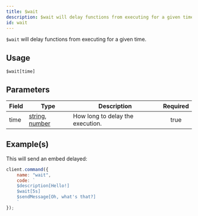 ```yaml
---
title: $wait
description: $wait will delay functions from executing for a given time.
id: wait
---
```


`$wait` will delay functions from executing for a given time.

## Usage

```aoi
$wait[time]
```

## Parameters

| Field | Type                                                                                                                                                                                                 | Description                      | Required |
| ----- | ---------------------------------------------------------------------------------------------------------------------------------------------------------------------------------------------------- | -------------------------------- | :------: |
| time  | [string](https://developer.mozilla.org/en-US/docs/Web/JavaScript/Reference/Global_Objects/String), [number](https://developer.mozilla.org/en-US/docs/Web/JavaScript/Reference/Global_Objects/Number) | How long to delay the execution. |   true   |

## Example(s)

This will send an embed delayed:

```javascript
client.command({
    name: "wait",
    code: `
    $description[Hello!]
    $wait[5s]
    $sendMessage[Oh, what's that?]
    `
});
```
